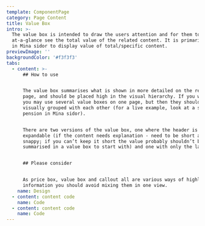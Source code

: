 ```yaml
---
template: ComponentPage
category: Page Content
title: Value Box
intro: >-
  The value box is intended to draw the users attention and for them to
  at-a-glance see the total value of the related content. It is primarily used
  in Mina sidor to display value of total/specific content.
previewImage: ''
backgroundColor: '#f3f3f3'
tabs:
  - content: >-
      ## How to use


      The value box summarises what is shown in more detailed on the rest of the
      page, and should be placed high in the visual hierarchy. If you want to
      you may use several value boxes on one page, but then they should be
      visually grouped with each other (for a live example, look at a specific
      pension in Mina sidor).


      There are two versions of the value box, one where the header is
      expandable (if the content needs explanation - need to be short and
      snappy; if you can’t keep it short the value probably shouldn’t be
      summarised in a value box to start with) and one with only the label.


      ## Please consider


      As price box, value box and callout all are various ways of highlighting
      information you should avoid mixing them in one view.
    name: Design
  - content: content code
    name: Code
  - content: content code
    name: Code
---
```


